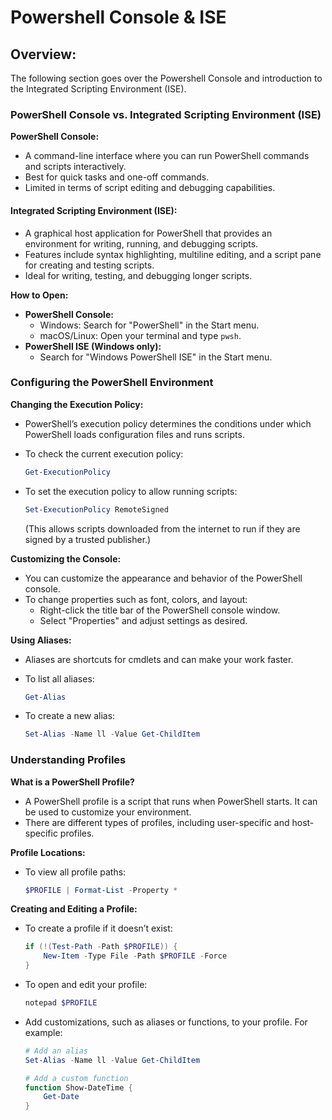 # Powershell Console & ISE

## **Overview:** <a href="#overview" id="overview"></a>

The following section goes over the Powershell Console and introduction to the Integrated Scripting Environment (ISE).

### **PowerShell Console vs. Integrated Scripting Environment (ISE)** <a href="#powershell-console-vs.-integrated-scripting-environment-ise" id="powershell-console-vs.-integrated-scripting-environment-ise"></a>

**PowerShell Console:**

* A command-line interface where you can run PowerShell commands and scripts interactively.
* Best for quick tasks and one-off commands.
* Limited in terms of script editing and debugging capabilities.

#### **Integrated Scripting Environment (ISE):** <a href="#integrated-scripting-environment-ise" id="integrated-scripting-environment-ise"></a>

* A graphical host application for PowerShell that provides an environment for writing, running, and debugging scripts.
* Features include syntax highlighting, multiline editing, and a script pane for creating and testing scripts.
* Ideal for writing, testing, and debugging longer scripts.

**How to Open:**

* **PowerShell Console:**
  * Windows: Search for "PowerShell" in the Start menu.
  * macOS/Linux: Open your terminal and type `pwsh`.
* **PowerShell ISE (Windows only):**
  * Search for "Windows PowerShell ISE" in the Start menu.

### **Configuring the PowerShell Environment** <a href="#configuring-the-powershell-environment" id="configuring-the-powershell-environment"></a>

**Changing the Execution Policy:**

* PowerShell’s execution policy determines the conditions under which PowerShell loads configuration files and runs scripts.
*   To check the current execution policy:

    ```powershell
    Get-ExecutionPolicy
    ```
*   To set the execution policy to allow running scripts:

    ```powershell
    Set-ExecutionPolicy RemoteSigned
    ```

    (This allows scripts downloaded from the internet to run if they are signed by a trusted publisher.)

**Customizing the Console:**

* You can customize the appearance and behavior of the PowerShell console.
* To change properties such as font, colors, and layout:
  * Right-click the title bar of the PowerShell console window.
  * Select "Properties" and adjust settings as desired.

**Using Aliases:**

* Aliases are shortcuts for cmdlets and can make your work faster.
*   To list all aliases:

    ```powershell
    Get-Alias
    ```
*   To create a new alias:

    ```powershell
    Set-Alias -Name ll -Value Get-ChildItem
    ```

### **Understanding Profiles**

**What is a PowerShell Profile?**

* A PowerShell profile is a script that runs when PowerShell starts. It can be used to customize your environment.
* There are different types of profiles, including user-specific and host-specific profiles.

**Profile Locations:**

*   To view all profile paths:

    ```powershell
    $PROFILE | Format-List -Property *
    ```

**Creating and Editing a Profile:**

*   To create a profile if it doesn’t exist:

    ```powershell
    if (!(Test-Path -Path $PROFILE)) {
        New-Item -Type File -Path $PROFILE -Force
    }
    ```
*   To open and edit your profile:

    ```powershell
    notepad $PROFILE
    ```
*   Add customizations, such as aliases or functions, to your profile. For example:

    ```powershell
    # Add an alias
    Set-Alias -Name ll -Value Get-ChildItem

    # Add a custom function
    function Show-DateTime {
        Get-Date
    }
    ```
